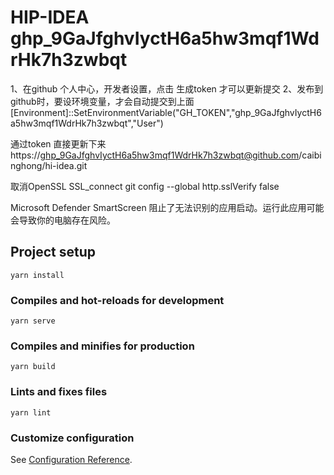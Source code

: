 # HIP-IDEA 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
1、在github 个人中心，开发者设置，点击 生成token 才可以更新提交
2、发布到github时，要设环境变量，才会自动提交到上面
[Environment]::SetEnvironmentVariable("GH_TOKEN","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","User")

通过token 直接更新下来
https://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@github.com/caibinghong/hi-idea.git

取消OpenSSL SSL_connect
git config --global http.sslVerify false



Microsoft Defender SmartScreen 阻止了无法识别的应用启动。运行此应用可能会导致你的电脑存在风险。

## Project setup
```
yarn install
```

### Compiles and hot-reloads for development
```
yarn serve
```

### Compiles and minifies for production
```
yarn build
```

### Lints and fixes files
```
yarn lint
```

### Customize configuration
See [Configuration Reference](https://cli.vuejs.org/config/).
